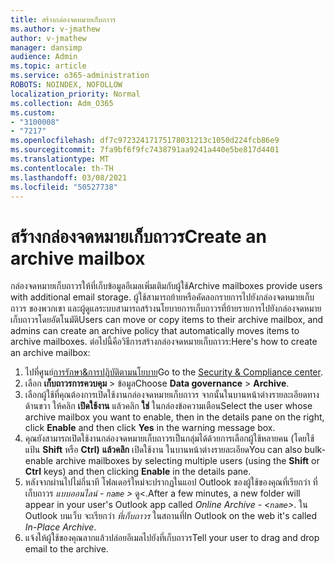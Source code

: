 ```yaml
---
title: สร้างกล่องจดหมายเก็บถาวร
ms.author: v-jmathew
author: v-jmathew
manager: dansimp
audience: Admin
ms.topic: article
ms.service: o365-administration
ROBOTS: NOINDEX, NOFOLLOW
localization_priority: Normal
ms.collection: Adm_O365
ms.custom:
- "3100008"
- "7217"
ms.openlocfilehash: df7c97232417175178031213c1050d224fcb86e9
ms.sourcegitcommit: 7fa9bf6f9fc7438791aa9241a440e5be817d4401
ms.translationtype: MT
ms.contentlocale: th-TH
ms.lasthandoff: 03/08/2021
ms.locfileid: "50527738"
---
```

# <a name="create-an-archive-mailbox"></a><span data-ttu-id="fa59f-102">สร้างกล่องจดหมายเก็บถาวร</span><span class="sxs-lookup"><span data-stu-id="fa59f-102">Create an archive mailbox</span></span>

<span data-ttu-id="fa59f-103">กล่องจดหมายเก็บถาวรให้ที่เก็บข้อมูลอีเมลเพิ่มเติมกับผู้ใช้</span><span class="sxs-lookup"><span data-stu-id="fa59f-103">Archive mailboxes provide users with additional email storage.</span></span> <span data-ttu-id="fa59f-104">ผู้ใช้สามารถย้ายหรือคัดลอกรายการไปยังกล่องจดหมายเก็บถาวร ของพวกเขา และผู้ดูแลระบบสามารถสร้างนโยบายการเก็บถาวรที่ย้ายรายการไปยังกล่องจดหมายเก็บถาวรโดยอัตโนมัติ</span><span class="sxs-lookup"><span data-stu-id="fa59f-104">Users can move or copy items to their archive mailbox, and admins can create an archive policy that automatically moves items to archive mailboxes.</span></span> <span data-ttu-id="fa59f-105">ต่อไปนี้คือวิธีการสร้างกล่องจดหมายเก็บถาวร:</span><span class="sxs-lookup"><span data-stu-id="fa59f-105">Here's how to create an archive mailbox:</span></span>

1. <span data-ttu-id="fa59f-106">ไปที่ศูนย์[การรักษา&การปฏิบัติตามนโยบาย]( https://go.microsoft.com/fwlink/p/?linkid=2077143)</span><span class="sxs-lookup"><span data-stu-id="fa59f-106">Go to the [Security & Compliance center]( https://go.microsoft.com/fwlink/p/?linkid=2077143).</span></span>
2. <span data-ttu-id="fa59f-107">เลือก **เก็บถาวรการควบคุม**  >  ข้อมูล</span><span class="sxs-lookup"><span data-stu-id="fa59f-107">Choose **Data governance** > **Archive**.</span></span>
3. <span data-ttu-id="fa59f-108">เลือกผู้ใช้ที่คุณต้องการเปิดใช้งานกล่องจดหมายเก็บถาวร จากนั้นในบานหน้าต่างรายละเอียดทางด้านขวา ให้คลิก **เปิดใช้งาน** แล้วคลิก **ใช่** ในกล่องข้อความเตือน</span><span class="sxs-lookup"><span data-stu-id="fa59f-108">Select the user whose archive mailbox you want to enable, then in the details pane on the right, click **Enable** and then click **Yes** in the warning message box.</span></span>
4. <span data-ttu-id="fa59f-109">คุณยังสามารถเปิดใช้งานกล่องจดหมายเก็บถาวรเป็นกลุ่มได้ด้วยการเลือกผู้ใช้หลายคน (โดยใช้แป้น **Shift** หรือ **Ctrl)** **แล้วคลิก** เปิดใช้งาน ในบานหน้าต่างรายละเอียด</span><span class="sxs-lookup"><span data-stu-id="fa59f-109">You can also bulk-enable archive mailboxes by selecting multiple users (using the **Shift** or **Ctrl** keys) and then clicking **Enable** in the details pane.</span></span>
5. <span data-ttu-id="fa59f-110">หลังจากผ่านไปไม่กี่นาที โฟลเดอร์ใหม่จะปรากฏในแอป Outlook ของผู้ใช้ของคุณที่เรียกว่า ที่เก็บถาวร *แบบออนไลน์ - `name` >* ดู<.</span><span class="sxs-lookup"><span data-stu-id="fa59f-110">After a few minutes, a new folder will appear in your user's Outlook app called *Online Archive - <`name`>*.</span></span> <span data-ttu-id="fa59f-111">ใน Outlook บนเว็บ จะเรียกว่า *ที่เก็บถาวร* ในสถานที่</span><span class="sxs-lookup"><span data-stu-id="fa59f-111">In Outlook on the web it's called *In-Place Archive*.</span></span>
6. <span data-ttu-id="fa59f-112">แจ้งให้ผู้ใช้ของคุณลากแล้วปล่อยอีเมลไปยังที่เก็บถาวร</span><span class="sxs-lookup"><span data-stu-id="fa59f-112">Tell your user to drag and drop email to the archive.</span></span>
